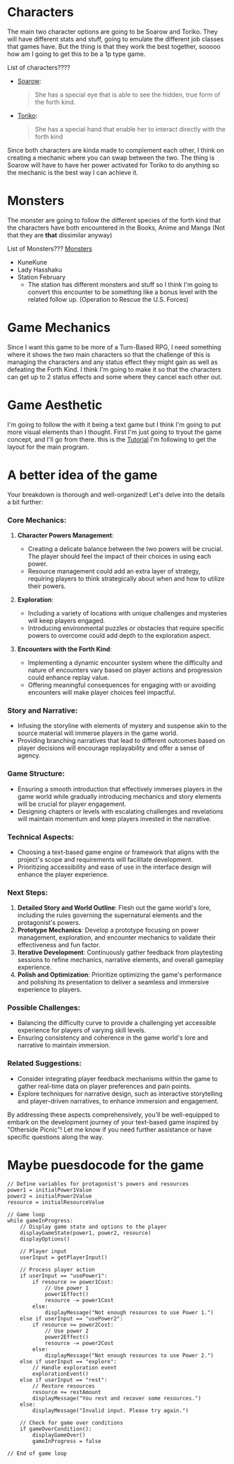 # Characters
The main two character options are going to be Soarow and Toriko. They will have different stats and stuff, going to emulate the different job classes that games have. But the thing is that they work the best together, sooooo how am I going to get this to be a 1p type game.

List of characters????
- [Soarow](https://otherside-picnic.fandom.com/wiki/Sorawo_Kamikoshi):
    > She has a special eye that is able to see the hidden, true form of the forth kind. 

- [Toriko](https://otherside-picnic.fandom.com/wiki/Toriko_Nishina):
    > She has a special hand that enable her to interact directly with the forth kind

Since both characters are kinda made to complement each other, I think on creating a mechanic where you can swap between the two. The thing is Soarow will have to have her power activated for Toriko to do anything so the mechanic is the best way I can achieve it. 

# Monsters
The monster are going to follow the different species of the forth kind that the characters have both encountered in the Books, Anime and Manga (Not that they are **that** dissimilar anyway)

List of Monsters??? [Monsters](https://otherside-picnic.fandom.com/wiki/Otherside_Picnic#Novels)
- KuneKune 
- Lady Hasshaku
- Station February
    - The station has different monsters and stuff so I think I'm going to convert this encounter to be something like a bonus level with the related follow up. (Operation to Rescue the U.S. Forces)

# Game Mechanics
Since I want this game to be more of a Turn-Based RPG, I need something where it shows the two main characters so that the challenge of this is managing the characters and any status effect they might gain as well as defeating the Forth Kind. I think I'm going to make it so that the characters can get up to 2 status effects and some where they cancel each other out. 

# Game Aesthetic
I'm going to follow the with it being a text game but I think I'm going to put more visual elements than I thought. First I'm just going to tryout the game concept, and I'll go from there. this is the  [Tutorial]() I'm following to get the layout for the main program.


# A better idea of the game
Your breakdown is thorough and well-organized! Let's delve into the details a bit further:

### Core Mechanics:
1. **Character Powers Management**:
   - Creating a delicate balance between the two powers will be crucial. The player should feel the impact of their choices in using each power.
   - Resource management could add an extra layer of strategy, requiring players to think strategically about when and how to utilize their powers.

2. **Exploration**:
   - Including a variety of locations with unique challenges and mysteries will keep players engaged.
   - Introducing environmental puzzles or obstacles that require specific powers to overcome could add depth to the exploration aspect.

3. **Encounters with the Forth Kind**:
   - Implementing a dynamic encounter system where the difficulty and nature of encounters vary based on player actions and progression could enhance replay value.
   - Offering meaningful consequences for engaging with or avoiding encounters will make player choices feel impactful.

### Story and Narrative:
- Infusing the storyline with elements of mystery and suspense akin to the source material will immerse players in the game world.
- Providing branching narratives that lead to different outcomes based on player decisions will encourage replayability and offer a sense of agency.

### Game Structure:
- Ensuring a smooth introduction that effectively immerses players in the game world while gradually introducing mechanics and story elements will be crucial for player engagement.
- Designing chapters or levels with escalating challenges and revelations will maintain momentum and keep players invested in the narrative.

### Technical Aspects:
- Choosing a text-based game engine or framework that aligns with the project's scope and requirements will facilitate development.
- Prioritizing accessibility and ease of use in the interface design will enhance the player experience.

### Next Steps:
1. **Detailed Story and World Outline**: Flesh out the game world's lore, including the rules governing the supernatural elements and the protagonist's powers.
2. **Prototype Mechanics**: Develop a prototype focusing on power management, exploration, and encounter mechanics to validate their effectiveness and fun factor.
3. **Iterative Development**: Continuously gather feedback from playtesting sessions to refine mechanics, narrative elements, and overall gameplay experience.
4. **Polish and Optimization**: Prioritize optimizing the game's performance and polishing its presentation to deliver a seamless and immersive experience to players.

### Possible Challenges:
- Balancing the difficulty curve to provide a challenging yet accessible experience for players of varying skill levels.
- Ensuring consistency and coherence in the game world's lore and narrative to maintain immersion.

### Related Suggestions:
- Consider integrating player feedback mechanisms within the game to gather real-time data on player preferences and pain points.
- Explore techniques for narrative design, such as interactive storytelling and player-driven narratives, to enhance immersion and engagement.

By addressing these aspects comprehensively, you'll be well-equipped to embark on the development journey of your text-based game inspired by "Otherside Picnic"! Let me know if you need further assistance or have specific questions along the way.

# Maybe puesdocode for the game
    // Define variables for protagonist's powers and resources
    power1 = initialPower1Value
    power2 = initialPower2Value
    resource = initialResourceValue

    // Game loop
    while gameInProgress:
        // Display game state and options to the player
        displayGameState(power1, power2, resource)
        displayOptions()

        // Player input
        userInput = getPlayerInput()

        // Process player action
        if userInput == "usePower1":
            if resource >= power1Cost:
                // Use power 1
                power1Effect()
                resource -= power1Cost
            else:
                displayMessage("Not enough resources to use Power 1.")
        else if userInput == "usePower2":
            if resource >= power2Cost:
                // Use power 2
                power2Effect()
                resource -= power2Cost
            else:
                displayMessage("Not enough resources to use Power 2.")
        else if userInput == "explore":
            // Handle exploration event
            explorationEvent()
        else if userInput == "rest":
            // Restore resources
            resource += restAmount
            displayMessage("You rest and recover some resources.")
        else:
            displayMessage("Invalid input. Please try again.")

        // Check for game over conditions
        if gameOverCondition():
            displayGameOver()
            gameInProgress = false

    // End of game loop
